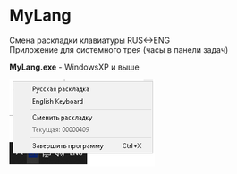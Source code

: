 # MyLang
Смена раскладки клавиатуры RUS&lt;->ENG      
Приложение для системного трея (часы в панели задач)

**MyLang.exe** - WindowsXP и выше

<img src="popup.png"/>
